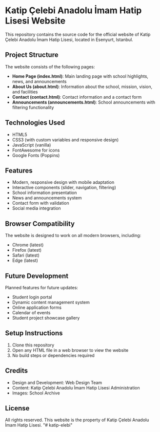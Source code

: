 # Katip Çelebi Anadolu İmam Hatip Lisesi Website

This repository contains the source code for the official website of Katip Çelebi Anadolu İmam Hatip Lisesi, located in Esenyurt, Istanbul.

## Project Structure

The website consists of the following pages:
- **Home Page (index.html)**: Main landing page with school highlights, news, and announcements
- **About Us (about.html)**: Information about the school, mission, vision, and facilities
- **Contact (contact.html)**: Contact information and a contact form
- **Announcements (announcements.html)**: School announcements with filtering functionality

## Technologies Used

- HTML5
- CSS3 (with custom variables and responsive design)
- JavaScript (vanilla)
- FontAwesome for icons
- Google Fonts (Poppins)

## Features

- Modern, responsive design with mobile adaptation
- Interactive components (slider, navigation, filtering)
- School information presentation
- News and announcements system
- Contact form with validation
- Social media integration

## Browser Compatibility

The website is designed to work on all modern browsers, including:
- Chrome (latest)
- Firefox (latest)
- Safari (latest)
- Edge (latest)

## Future Development

Planned features for future updates:
- Student login portal
- Dynamic content management system
- Online application forms
- Calendar of events
- Student project showcase gallery

## Setup Instructions

1. Clone this repository
2. Open any HTML file in a web browser to view the website
3. No build steps or dependencies required

## Credits

- Design and Development: Web Design Team
- Content: Katip Çelebi Anadolu İmam Hatip Lisesi Administration
- Images: School Archive

## License

All rights reserved. This website is the property of Katip Çelebi Anadolu İmam Hatip Lisesi. "# katip-elebi" 

